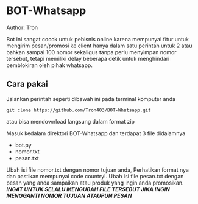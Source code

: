 # BOT-Whatsapp
Author: Tron

Bot ini sangat cocok untuk pebisnis online karena mempunyai fitur untuk mengirim pesan/promosi ke client hanya dalam satu perintah untuk 2 atau bahkan sampai 100 nomor 
sekaligus tanpa perlu menyimpan nomor tersebut, tetapi memiliki delay beberapa detik untuk menghindari pemblokiran oleh pihak whatsapp. 

## Cara pakai

Jalankan perintah seperti dibawah ini pada terminal komputer anda

`git clone https://github.com/Tron403/BOT-Whatsapp.git`

atau bisa mendownload langsung dalam format zip


Masuk kedalam direktori BOT-Whatsapp dan terdapat 3 file didalamnya
  - bot.py
  - nomor.txt
  - pesan.txt

Ubah isi file nomor.txt dengan nomor tujuan anda, Perhatikan format nya dan pastikan mempunyai code country!.
Ubah isi file pesan.txt dengan pesan yang anda sampaikan atau produk yang ingin anda promosikan.    
***INGAT UNTUK SELALU MENGUBAH FILE TERSEBUT JIKA INGIN MENGGANTI NOMOR TUJUAN ATAUPUN PESAN***



